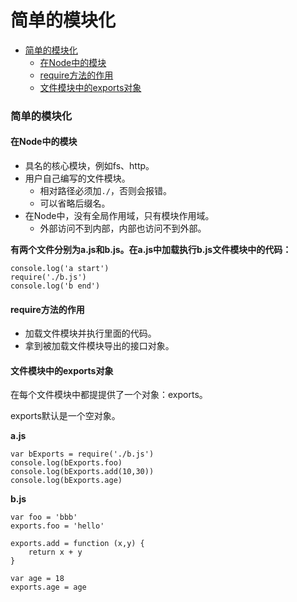 # 简单的模块化

- [简单的模块化](#简单的模块化)
	- [在Node中的模块](#在node中的模块)
	- [require方法的作用](#require方法的作用)
	- [文件模块中的exports对象](#文件模块中的exports对象)

### 简单的模块化

#### 在Node中的模块

- 具名的核心模块，例如fs、http。
- 用户自己编写的文件模块。
	- 相对路径必须加`./`，否则会报错。
	- 可以省略后缀名。
-  在Node中，没有全局作用域，只有模块作用域。
	- 外部访问不到内部，内部也访问不到外部。

**有两个文件分别为a.js和b.js。在a.js中加载执行b.js文件模块中的代码：**

```
console.log('a start')
require('./b.js')
console.log('b end')
```

#### require方法的作用

- 加载文件模块并执行里面的代码。
- 拿到被加载文件模块导出的接口对象。

#### 文件模块中的exports对象

在每个文件模块中都提提供了一个对象：exports。

exports默认是一个空对象。

**a.js**

```
var bExports = require('./b.js')
console.log(bExports.foo)
console.log(bExports.add(10,30))
console.log(bExports.age)
```

**b.js**

```
var foo = 'bbb'
exports.foo = 'hello'

exports.add = function (x,y) {
    return x + y
}

var age = 18
exports.age = age
```







